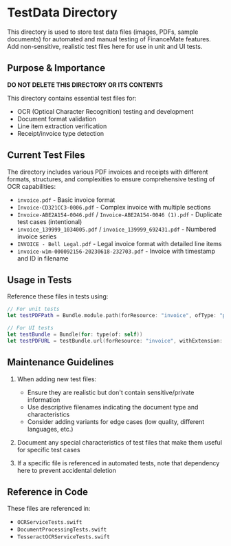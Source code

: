 # TestData Directory

This directory is used to store test data files (images, PDFs, sample documents) for automated and manual testing of FinanceMate features. Add non-sensitive, realistic test files here for use in unit and UI tests. 

## Purpose & Importance

**DO NOT DELETE THIS DIRECTORY OR ITS CONTENTS**

This directory contains essential test files for:
- OCR (Optical Character Recognition) testing and development
- Document format validation
- Line item extraction verification
- Receipt/invoice type detection

## Current Test Files

The directory includes various PDF invoices and receipts with different formats, structures, and complexities to ensure comprehensive testing of OCR capabilities:

- `invoice.pdf` - Basic invoice format
- `Invoice-CD321CC3-0006.pdf` - Complex invoice with multiple sections
- `Invoice-ABE2A154-0046.pdf` / `Invoice-ABE2A154-0046 (1).pdf` - Duplicate test cases (intentional)
- `invoice_139999_1034005.pdf` / `invoice_139999_692431.pdf` - Numbered invoice series
- `INVOICE - Bell Legal.pdf` - Legal invoice format with detailed line items
- `invoice-w1m-000092156-20230618-232703.pdf` - Invoice with timestamp and ID in filename

## Usage in Tests

Reference these files in tests using:

```swift
// For unit tests
let testPDFPath = Bundle.module.path(forResource: "invoice", ofType: "pdf", inDirectory: "TestData")

// For UI tests
let testBundle = Bundle(for: type(of: self))
let testPDFURL = testBundle.url(forResource: "invoice", withExtension: "pdf", subdirectory: "TestData")
```

## Maintenance Guidelines

1. When adding new test files:
   - Ensure they are realistic but don't contain sensitive/private information
   - Use descriptive filenames indicating the document type and characteristics
   - Consider adding variants for edge cases (low quality, different languages, etc.)

2. Document any special characteristics of test files that make them useful for specific test cases

3. If a specific file is referenced in automated tests, note that dependency here to prevent accidental deletion

## Reference in Code

These files are referenced in:
- `OCRServiceTests.swift`
- `DocumentProcessingTests.swift`
- `TesseractOCRServiceTests.swift` 